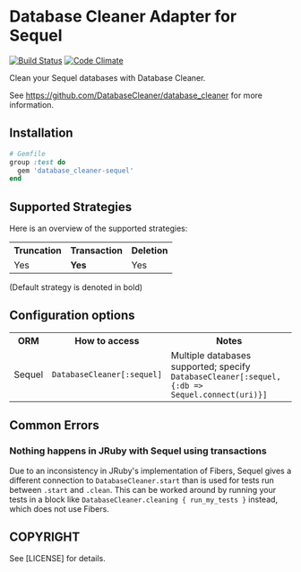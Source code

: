 # Database Cleaner Adapter for Sequel

[![Build Status](https://travis-ci.org/DatabaseCleaner/database_cleaner-sequel.svg?branch=master)](https://travis-ci.org/DatabaseCleaner/database_cleaner-sequel)
[![Code Climate](https://codeclimate.com/github/DatabaseCleaner/database_cleaner-sequel/badges/gpa.svg)](https://codeclimate.com/github/DatabaseCleaner/database_cleaner-sequel)

Clean your Sequel databases with Database Cleaner.

See https://github.com/DatabaseCleaner/database_cleaner for more information.

## Installation

```ruby
# Gemfile
group :test do
  gem 'database_cleaner-sequel'
end
```

## Supported Strategies

Here is an overview of the supported strategies:

<table>
  <tbody>
    <tr>
      <th>Truncation</th>
      <th>Transaction</th>
      <th>Deletion</th>
    </tr>
    <tr>
      <td> Yes</td>
      <td> <b>Yes</b></td>
      <td> Yes</td>
    </tr>
  </tbody>
</table>

(Default strategy is denoted in bold)

## Configuration options

<table>
  <tbody>
    <tr>
      <th>ORM</th>
      <th>How to access</th>
      <th>Notes</th>
    </tr>
    <tr>
      <td> Sequel</td>
      <td> <code>DatabaseCleaner[:sequel]</code></td>
      <td> Multiple databases supported; specify <code>DatabaseCleaner[:sequel, {:db =&gt; Sequel.connect(uri)}]</code></td>
    </tr>
  </tbody>
</table>

## Common Errors

### Nothing happens in JRuby with Sequel using transactions

Due to an inconsistency in JRuby's implementation of Fibers, Sequel gives a different connection to `DatabaseCleaner.start` than is used for tests run between `.start` and `.clean`. This can be worked around by running your tests in a block like `DatabaseCleaner.cleaning { run_my_tests }` instead, which does not use Fibers.

## COPYRIGHT

See [LICENSE] for details.
